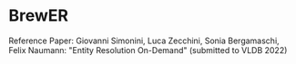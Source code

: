 # BrewER
Reference Paper:
Giovanni Simonini, Luca Zecchini, Sonia Bergamaschi, Felix Naumann: "Entity Resolution On-Demand" (submitted to VLDB 2022)

